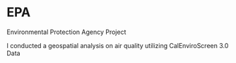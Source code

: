 # EPA
Environmental Protection Agency Project

I conducted a geospatial analysis on air quality utilizing CalEnviroScreen 3.0 Data
